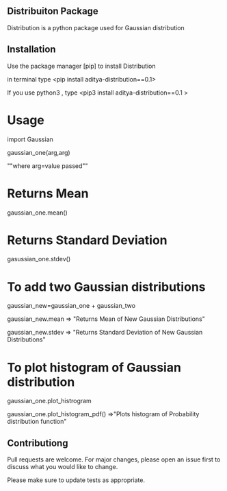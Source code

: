 ## Distribuiton Package

Distribution is a python package used for Gaussian distribution

## Installation 

Use the package manager [pip] to install Distribution

in terminal type
<pip install aditya-distribution==0.1>

If you use python3 , type
<pip3 install aditya-distribution==0.1 >

# Usage
import Gaussian

gaussian_one(arg,arg)

""where arg=value passed""

# Returns Mean
gaussian_one.mean()

# Returns Standard Deviation
gasussian_one.stdev()

# To add two Gaussian distributions
gaussian_new=gaussian_one + gaussian_two

gaussian_new.mean => "Returns Mean of New Gaussian Distributions"

gaussian_new.stdev => "Returns Standard Deviation of New Gaussian Distributions"

# To plot histogram of Gaussian distribution
gaussian_one.plot_histrogram


gaussian_one.plot_histogram_pdf() =>"Plots histogram of Probability distribution function"


## Contributiong 
Pull requests are welcome. For major changes, please open an issue first to discuss what you would like to change.

Please make sure to update tests as appropriate.